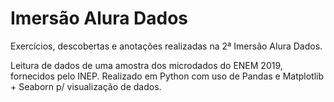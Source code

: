 # Imersão Alura Dados
Exercícios, descobertas e anotações realizadas na 2ª Imersão Alura Dados.

Leitura de dados de uma amostra dos microdados do ENEM 2019, fornecidos pelo INEP. Realizado em Python com uso de Pandas e Matplotlib + Seaborn p/ visualização de dados.
